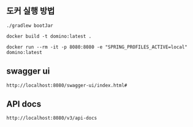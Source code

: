 ## 도커 실행 방법
```shell
./gradlew bootJar
```

```shell
docker build -t domino:latest .  
```

```shell
docker run --rm -it -p 8080:8080 -e "SPRING_PROFILES_ACTIVE=local" domino:latest
```

## swagger ui
```http request
http://localhost:8080/swagger-ui/index.html#
```

## API docs
```http request
http://localhost:8080/v3/api-docs
```
